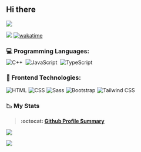 ## Hi there 

<img src="https://readme-typing-svg.herokuapp.com?font=Time+New+Roman&color=green&size=60&center=false&vCenter=true&width=1200&height=120&lines=Suhrob+Kholmurodov;Frontend+Developer;">

![](https://komarev.com/ghpvc/?username=SuhrobKholmurodov-st&style=flat&label=PROFILE+VIEWS&color=blue)
[![wakatime](https://wakatime.com/badge/user/d87d3547-86bc-4a36-832f-26498ba35183.svg)](https://wakatime.com/@d87d3547-86bc-4a36-832f-26498ba35183)


### 💻 Programming Languages:
<div style="display: flex; flex-wrap: wrap; margin-top:-10px; gap: 8px;">
    <img src="https://img.shields.io/badge/C++-%2300599C.svg?style=for-the-badge&logo=c%2B%2B&logoColor=white"
        alt="C++">
    <img src="https://img.shields.io/badge/JavaScript-%23323330.svg?style=for-the-badge&logo=javascript&logoColor=%23F7DF1E"
        alt="JavaScript">
    <img src="https://img.shields.io/badge/TypeScript-%23007ACC.svg?style=for-the-badge&logo=typescript&logoColor=white"
        alt="TypeScript">
</div>

### 🎨 Frontend Technologies:
<div style="display: flex; flex-wrap: wrap; gap: 5px;">
    <img src="https://img.shields.io/badge/HTML-%23F06529.svg?style=for-the-badge&logo=html5&logoColor=white"
        alt="HTML">
    <img src="https://img.shields.io/badge/CSS-%231572B6.svg?style=for-the-badge&logo=css3&logoColor=white" alt="CSS">
    <img src="https://img.shields.io/badge/Sass-%23CC6699.svg?style=for-the-badge&logo=sass&logoColor=white" alt="Sass">
    <img src="https://img.shields.io/badge/Bootstrap-%23563D7C.svg?style=for-the-badge&logo=bootstrap&logoColor=white"
        alt="Bootstrap">
    <img src="https://img.shields.io/badge/Tailwind_CSS-%2338B2AC.svg?style=for-the-badge&logo=tailwind-css&logoColor=white"
        alt="Tailwind CSS">
</div>

### 📉 My Stats

> **:octocat: [Github Profile Summary](https://profile-summary-for-github.com/user/SuhrobKholmurodov)**

<p>
  <a href="https://github-readme-streak-stats.herokuapp.com?user=sr-44&theme=tokyonight_duo">
  <img src="https://github-readme-streak-stats.herokuapp.com?user=sr-44&theme=tokyonight_duo" />
</a>
</p>

<p>
<a href="https://github-readme-stats.vercel.app/api/top-langs/?username=SuhrobKholmurodov&layout=compact&langs_count=20&hide=Mako&theme=nightowl&count_private=false&border_radius=15&border_color=#212121">
  <img  src="https://github-readme-stats.vercel.app/api/top-langs/?username=SuhrobKholmurodov&layout=compact&langs_count=20&hide=Mako&theme=nightowl&count_private=false&border_radius=15&border_color=#212121" />
</a>
</p>
